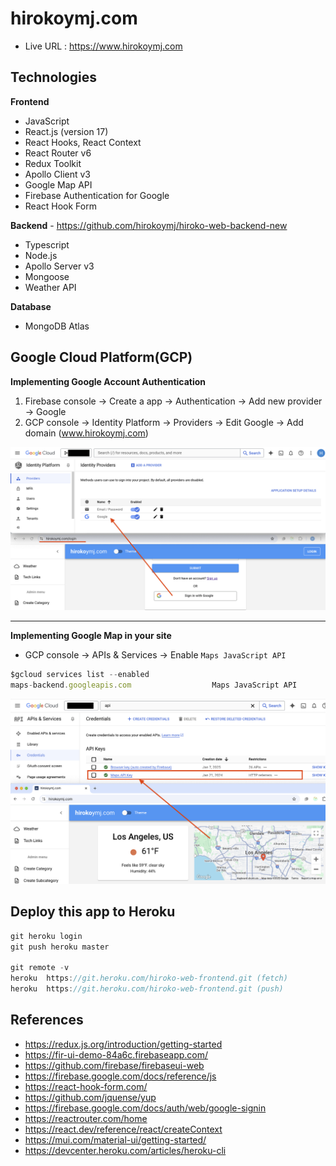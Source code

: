 # hirokoymj.com

- Live URL : https://www.hirokoymj.com

## Technologies

**Frontend**

- JavaScript
- React.js (version 17)
- React Hooks, React Context
- React Router v6
- Redux Toolkit
- Apollo Client v3
- Google Map API
- Firebase Authentication for Google
- React Hook Form

**Backend** - https://github.com/hirokoymj/hiroko-web-backend-new

- Typescript
- Node.js
- Apollo Server v3
- Mongoose
- Weather API

**Database**

- MongoDB Atlas

## Google Cloud Platform(GCP)

**Implementing Google Account Authentication**

1. Firebase console -> Create a app -> Authentication -> Add new provider -> Google
2. GCP console -> Identity Platform -> Providers -> Edit Google -> Add domain (www.hirokoymj.com)

![](./src/Assets/gcp-IdentityPlatform.png)

<hr />

**Implementing Google Map in your site**

- GCP console -> APIs & Services -> Enable `Maps JavaScript API`

```js
$gcloud services list --enabled
maps-backend.googleapis.com                  Maps JavaScript API
```

![](./src/Assets/gcp-google-map-api.png)

## Deploy this app to Heroku

```js
git heroku login
git push heroku master

git remote -v
heroku  https://git.heroku.com/hiroko-web-frontend.git (fetch)
heroku  https://git.heroku.com/hiroko-web-frontend.git (push)
```

## References

- https://redux.js.org/introduction/getting-started
- https://fir-ui-demo-84a6c.firebaseapp.com/
- https://github.com/firebase/firebaseui-web
- https://firebase.google.com/docs/reference/js
- https://react-hook-form.com/
- https://github.com/jquense/yup
- https://firebase.google.com/docs/auth/web/google-signin
- https://reactrouter.com/home
- https://react.dev/reference/react/createContext
- https://mui.com/material-ui/getting-started/
- https://devcenter.heroku.com/articles/heroku-cli
